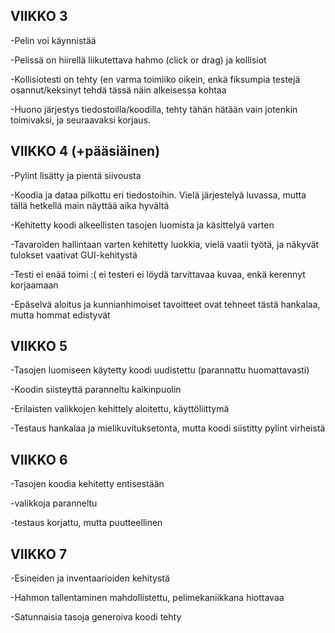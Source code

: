 ## VIIKKO 3

-Pelin voi käynnistää

-Pelissä on hiirellä liikutettava hahmo (click or drag) ja kollisiot

-Kollisiotesti on tehty (en varma toimiiko oikein, enkä fiksumpia testejä osannut/keksinyt tehdä tässä näin alkeisessa kohtaa

-Huono järjestys tiedostoilla/koodilla, tehty tähän hätään vain jotenkin toimivaksi, ja seuraavaksi korjaus.

## VIIKKO 4 (+pääsiäinen)

-Pylint lisätty ja pientä siivousta

-Koodia ja dataa pilkottu eri tiedostoihin. Vielä järjestelyä luvassa, mutta tällä hetkellä main näyttää aika hyvältä

-Kehitetty koodi alkeellisten tasojen luomista ja käsittelyä varten

-Tavaroiden hallintaan varten kehitetty luokkia, vielä vaatii työtä, ja näkyvät tulokset vaativat GUI-kehitystä

-Testi ei enää toimi :( ei testeri ei löydä tarvittavaa kuvaa, enkä kerennyt korjaamaan

-Epäselvä aloitus ja kunnianhimoiset tavoitteet ovat tehneet tästä hankalaa, mutta hommat edistyvät

## VIIKKO 5

-Tasojen luomiseen käytetty koodi uudistettu (parannattu huomattavasti)

-Koodin siisteyttä paranneltu kaikinpuolin

-Erilaisten valikkojen kehittely aloitettu, käyttöliittymä

-Testaus hankalaa ja mielikuvituksetonta, mutta koodi siistitty pylint virheistä

## VIIKKO 6

-Tasojen koodia kehitetty entisestään

-valikkoja paranneltu

-testaus korjattu, mutta puutteellinen

## VIIKKO 7

-Esineiden ja inventaarioiden kehitystä

-Hahmon tallentaminen mahdollistettu, pelimekaniikkana hiottavaa

-Satunnaisia tasoja generoiva koodi tehty
